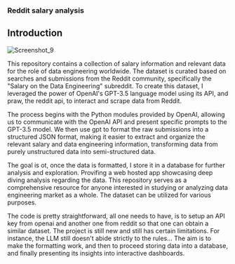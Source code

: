 ### Reddit salary analysis

## Introduction


![Screenshot_9](https://github.com/yahiaakkazi/de-reddit-salary-analysis/assets/83475215/06fcf1db-ae48-4163-8d6d-ab6efba6a568)


This repository contains a collection of salary information and relevant data for the role of data engineering worldwide. The dataset is curated based on searches and submissions from the Reddit community, specifically the "Salary on the Data Engineering" subreddit.
To create this dataset, I leveraged the power of OpenAI's GPT-3.5 language model using its API, and praw, the reddit api, to interact and scrape data from Reddit.

The process begins with the Python modules provided by OpenAI, allowing us to communicate with the OpenAI API and present specific prompts to the GPT-3.5 model. We then use gpt to format the raw submissions into a structured JSON format, making it easier to extract and organize the relevant salary and data engineering information, transforming data from purely unstructured data into semi-structured data.

The goal is ot, once the data is formatted, I store it in a database for further analysis and exploration. Provifing a web hosted app showcasing deep diving analysis regarding the data. This repository serves as a comprehensive resource for anyone interested in studying or analyzing data engineering market as a whole. The dataset can be utilized for various purposes.




The code is pretty straightforward, all one needs to have, is to setup an API key from openai and another one from reddit so that one can obtain a similar dataset. The project is still new and still has certain limitations. For instance, the LLM still doesn't abide strictly to the rules...
The aim is to make the formatting work, and then to proceed storing data into a database, and finally presenting its insights into interactive dashboards.



